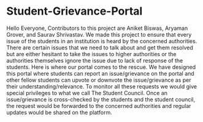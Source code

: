 # Student-Grievance-Portal
Hello Everyone, Contributors to this project are Aniket Biswas, Aryaman Grover, and Saurav Shrivastav. 
We made this project to ensure that every issue of the students in an institution is heard by the concerned authorities.
There are certain issues that we need to talk about and get them resolved but are either hesitant to take the issues to higher authorities or the authorities themselves ignore the issue due to lack of response of the students. 
Here is where our portal comes to the rescue. We have designed this portal where students can report an issue/grievance on the portal and other fellow students can upvote or downvote the issue/grievance as per their understanding/relevance. 
To monitor all these requests we would give special privileges to what we call The Student Council. 
Once an issue/grievance is cross-checked by the students and the student council, the request would be forwarded to the concerned authorities and regular updates would be shared on the platform.
